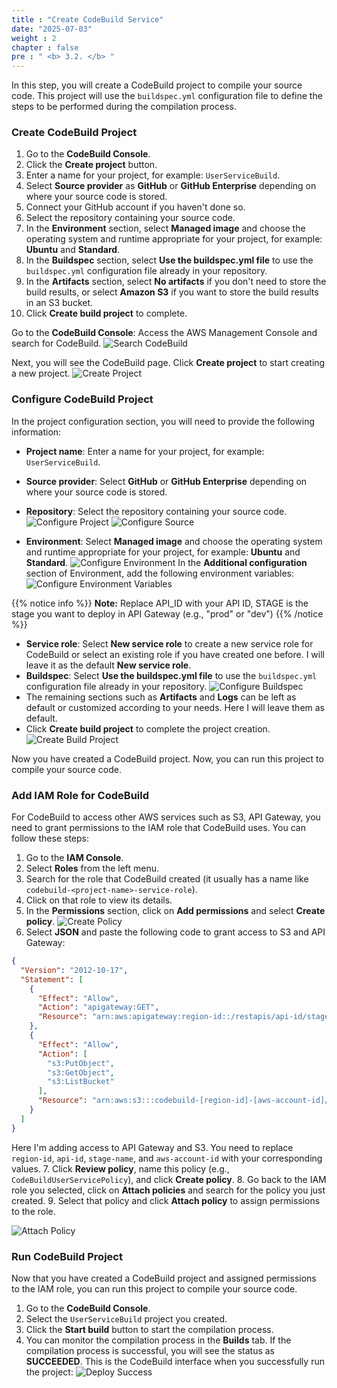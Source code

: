 ```yaml
---
title : "Create CodeBuild Service"
date: "2025-07-03" 
weight : 2 
chapter : false
pre : " <b> 3.2. </b> "
---
```


In this step, you will create a CodeBuild project to compile your source code. This project will use the `buildspec.yml` configuration file to define the steps to be performed during the compilation process.

### Create CodeBuild Project
1. Go to the **CodeBuild Console**.
2. Click the **Create project** button.
3. Enter a name for your project, for example: `UserServiceBuild`.
4. Select **Source provider** as **GitHub** or **GitHub Enterprise** depending on where your source code is stored.
5. Connect your GitHub account if you haven't done so.
6. Select the repository containing your source code.
7. In the **Environment** section, select **Managed image** and choose the operating system and runtime appropriate for your project, for example: **Ubuntu** and **Standard**.
8. In the **Buildspec** section, select **Use the buildspec.yml file** to use the `buildspec.yml` configuration file already in your repository.
9. In the **Artifacts** section, select **No artifacts** if you don't need to store the build results, or select **Amazon S3** if you want to store the build results in an S3 bucket.
10. Click **Create build project** to complete.

Go to the **CodeBuild Console**: Access the AWS Management Console and search for CodeBuild.
![Search CodeBuild](SearchCodeBuild.png)

Next, you will see the CodeBuild page. Click **Create project** to start creating a new project.
![Create Project](CreateProject.png)

### Configure CodeBuild Project
In the project configuration section, you will need to provide the following information:
- **Project name**: Enter a name for your project, for example: `UserServiceBuild`.
- **Source provider**: Select **GitHub** or **GitHub Enterprise** depending on where your source code is stored.
- **Repository**: Select the repository containing your source code.
![Configure Project](ConfigureProject.png)
![Configure Source](ConfigureSource.png)

- **Environment**: Select **Managed image** and choose the operating system and runtime appropriate for your project, for example: **Ubuntu** and **Standard**.
![Configure Environment](ConfigureEnvironment1.png)
In the **Additional configuration** section of Environment, add the following environment variables:
![Configure Environment Variables](ConfigureEnvironment2.png)

{{% notice info %}}
**Note:** Replace API_ID with your API ID,
STAGE is the stage you want to deploy in API Gateway (e.g., "prod" or "dev")
{{% /notice %}}

- **Service role**: Select **New service role** to create a new service role for CodeBuild or select an existing role if you have created one before. I will leave it as the default **New service role**.
- **Buildspec**: Select **Use the buildspec.yml file** to use the `buildspec.yml` configuration file already in your repository.
![Configure Buildspec](ConfigureBuildspec.png)
- The remaining sections such as **Artifacts** and **Logs** can be left as default or customized according to your needs. Here I will leave them as default.
- Click **Create build project** to complete the project creation.
![Create Build Project](CreateBuildProject.png)

Now you have created a CodeBuild project. Now, you can run this project to compile your source code.

### Add IAM Role for CodeBuild
For CodeBuild to access other AWS services such as S3, API Gateway, you need to grant permissions to the IAM role that CodeBuild uses. You can follow these steps:
1. Go to the **IAM Console**.
2. Select **Roles** from the left menu.
3. Search for the role that CodeBuild created (it usually has a name like `codebuild-<project-name>-service-role`).
4. Click on that role to view its details.
5. In the **Permissions** section, click on **Add permissions** and select **Create policy**.
![Create Policy](CreatePolicy.png)
6. Select **JSON** and paste the following code to grant access to S3 and API Gateway:

```json
{
  "Version": "2012-10-17",
  "Statement": [
    {
      "Effect": "Allow",
      "Action": "apigateway:GET",
      "Resource": "arn:aws:apigateway:region-id::/restapis/api-id/stages/stage-name/exports/*"
    },
    {
      "Effect": "Allow",
      "Action": [
        "s3:PutObject",
        "s3:GetObject",
        "s3:ListBucket"
      ],
      "Resource": "arn:aws:s3:::codebuild-[region-id]-[aws-account-id]/*"
    }
  ]
}
```
Here I'm adding access to API Gateway and S3. You need to replace `region-id`, `api-id`, `stage-name`, and `aws-account-id` with your corresponding values.
7. Click **Review policy**, name this policy (e.g., `CodeBuildUserServicePolicy`), and click **Create policy**.
8. Go back to the IAM role you selected, click on **Attach policies** and search for the policy you just created.
9. Select that policy and click **Attach policy** to assign permissions to the role.

![Attach Policy](AttachPolicy.png)

### Run CodeBuild Project
Now that you have created a CodeBuild project and assigned permissions to the IAM role, you can run this project to compile your source code.
1. Go to the **CodeBuild Console**.
2. Select the `UserServiceBuild` project you created.
3. Click the **Start build** button to start the compilation process.
4. You can monitor the compilation process in the **Builds** tab. If the compilation process is successful, you will see the status as **SUCCEEDED**.
This is the CodeBuild interface when you successfully run the project:
![Deploy Success](DeploySuccess.png)